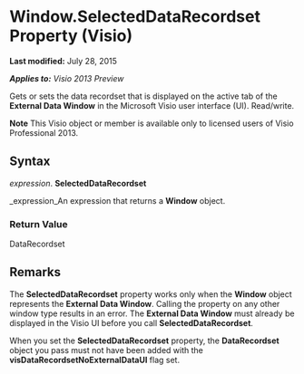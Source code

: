 
# Window.SelectedDataRecordset Property (Visio)

 **Last modified:** July 28, 2015

 _**Applies to:** Visio 2013 Preview_

Gets or sets the data recordset that is displayed on the active tab of the  **External Data Window** in the Microsoft Visio user interface (UI). Read/write.


 **Note**  This Visio object or member is available only to licensed users of Visio Professional 2013.


## Syntax

 _expression_. **SelectedDataRecordset**

 _expression_An expression that returns a  **Window** object.


### Return Value

DataRecordset


## Remarks

The  **SelectedDataRecordset** property works only when the **Window** object represents the **External Data Window**. Calling the property on any other window type results in an error. The  **External Data Window** must already be displayed in the Visio UI before you call **SelectedDataRecordset**.

When you set the  **SelectedDataRecordset** property, the **DataRecordset** object you pass must not have been added with the **visDataRecordsetNoExternalDataUI** flag set.

